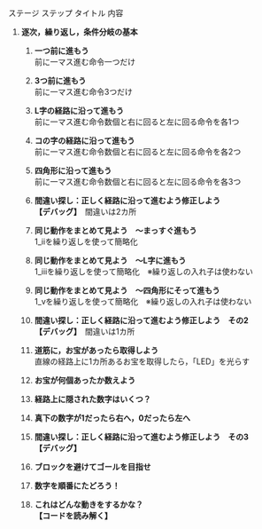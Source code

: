 ステージ	ステップ	タイトル	内容
1. __逐次，繰り返し，条件分岐の基本__
	1. __一つ前に進もう__  
 		前に一マス進む命令一つだけ

	1. __3つ前に進もう__  
 		前に一マス進む命令3つだけ

	1. __L字の経路に沿って進もう__  
		前に一マス進む命令数個と右に回ると左に回る命令を各1つ

	1. __コの字の経路に沿って進もう__  
		前に一マス進む命令数個と右に回ると左に回る命令を各2つ

	1. __四角形に沿って進もう__  
		前に一マス進む命令数個と右に回ると左に回る命令を各3つ

	1. __間違い探し：正しく経路に沿って進むよう修正しよう__  
		__【デバッグ】__　間違いは2カ所

	1. __同じ動作をまとめて見よう　〜まっすぐ進もう__  
 		1_ⅱを繰り返しを使って簡略化
    
	1. __同じ動作をまとめて見よう　〜L字に進もう__  
		1_ⅲを繰り返しを使って簡略化　※繰り返しの入れ子は使わない

	1. __同じ動作をまとめて見よう　〜四角形にそって進もう__  
 		1_ⅴを繰り返しを使って簡略化　※繰り返しの入れ子は使わない
    
	1. __間違い探し：正しく経路に沿って進むよう修正しよう　その2__  
 		__【デバッグ】__　間違いは1カ所

	1. __道筋に，お宝があったら取得しよう__  
 		直線の経路上に1カ所あるお宝を取得したら，「LED」を光らす

	1. __お宝が何個あったか数えよう__

	1. __経路上に隠された数字はいくつ？__
 
	1. __真下の数字が1だったら右へ，0だったら左へ__

	1. __間違い探し：正しく経路に沿って進むよう修正しよう　その3__  
 		__【デバッグ】__

	1. __ブロックを避けてゴールを目指せ__
   
	1. __数字を順番にたどろう！__
   
	1. __これはどんな動きをするかな？__  
 		__【コードを読み解く】__


